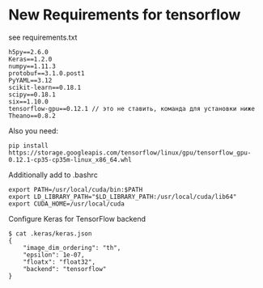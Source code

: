 # New Requirements for tensorflow
see requirements.txt
```
h5py==2.6.0
Keras==1.2.0
numpy==1.11.3
protobuf==3.1.0.post1
PyYAML==3.12
scikit-learn==0.18.1
scipy==0.18.1
six==1.10.0
tensorflow-gpu==0.12.1 // это не ставить, команда для установки ниже
Theano==0.8.2
```
Also you need:
```
pip install https://storage.googleapis.com/tensorflow/linux/gpu/tensorflow_gpu-0.12.1-cp35-cp35m-linux_x86_64.whl
```
Additionally add to .bashrc
```
export PATH=/usr/local/cuda/bin:$PATH
export LD_LIBRARY_PATH="$LD_LIBRARY_PATH:/usr/local/cuda/lib64"
export CUDA_HOME=/usr/local/cuda
```

Configure Keras for TensorFlow backend
```
$ cat .keras/keras.json 
{ 
    "image_dim_ordering": "th",
    "epsilon": 1e-07, 
    "floatx": "float32", 
    "backend": "tensorflow"
}
```
